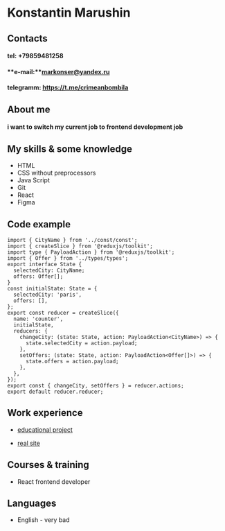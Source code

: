 # Konstantin Marushin

## **Contacts**
#### **tel:** +79859481258
#### **e-mail:**markonser@yandex.ru
#### **telegramm:** https://t.me/crimeanbombila

## About me
#### i want to switch my current job to frontend development job

## My skills & some knowledge
* HTML
* CSS without preprocessors
* Java Script
* Git
* React
* Figma

## Code example
```
import { CityName } from '../const/const';
import { createSlice } from '@reduxjs/toolkit';
import type { PayloadAction } from '@reduxjs/toolkit';
import { Offer } from '../types/types';
export interface State {
  selectedCity: CityName;
  offers: Offer[];
}
const initialState: State = {
  selectedCity: 'paris',
  offers: [],
};
export const reducer = createSlice({
  name: 'counter',
  initialState,
  reducers: {
    changeCity: (state: State, action: PayloadAction<CityName>) => {
      state.selectedCity = action.payload;
    },
    setOffers: (state: State, action: PayloadAction<Offer[]>) => {
      state.offers = action.payload;
    },
  },
});
export const { changeCity, setOffers } = reducer.actions;
export default reducer.reducer;
```

## Work experience
* [educational project](https://github.com/markonser/2051829-keksobooking-26)

* [real site](https://crimea.taxi)

## Courses & training
* React frontend developer

## Languages
* English - very bad